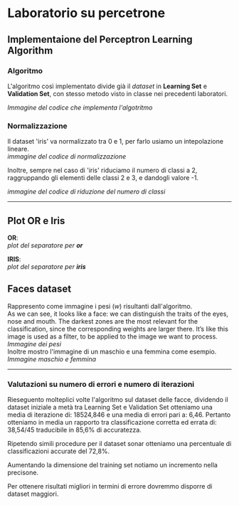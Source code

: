 # Laboratorio su percetrone

## Implementaione del __Perceptron Learning Algorithm__

### Algoritmo
L'algoritmo così implementato divide già il _dataset_ in __Learning Set__ e __Validation Set__, con stesso metodo visto in classe nei precedenti laboratori.

_Immagine del codice che implementa l'algotritmo_

### Normalizzazione
Il dataset 'iris' va normalizzato tra 0 e 1, per farlo usiamo un intepolazione lineare.  
_immagine del codice di normalizzazione_

Inoltre, sempre nel caso di 'iris' riduciamo il numero di classi a 2, raggruppando gli elementi delle classi 2 e 3, e dandogli valore -1.  

_immagine del codice di riduzione del numero di classi_  

***

## Plot __OR__ e __Iris__

__OR__:  
_plot del separatore per __or___

__IRIS__:  
_plot del separatore per __iris___

## __Faces__ dataset
Rappresento come immagine i pesi (_w_) risultanti dall'algoritmo.  
As we can see, it looks like a face: we can distinguish the traits of the eyes, nose and mouth. The darkest zones are the most relevant for the classification, since the corresponding weights are larger there. It’s like this image is used as a filter, to be applied to the image we want to process.  
_Immagine dei pesi_  
Inoltre mostro l'immagine di un maschio e una femmina come esempio.
_Immagine maschio e femmina_  

***
### Valutazioni su numero di errori e numero di iterazioni

Rieseguento molteplici volte l'algoritmo sul dataset delle facce, dividendo il dataset iniziale a metà tra Learning Set e Validation Set otteniamo una media di iterazione di: 18524,846 e una media di errori pari a: 6,46.
Pertanto otteniamo in media un rapporto tra classificazione corretta ed errata di: 38,54/45 traducibile in 85,6% di accuratezza.

Ripetendo simili procedure per il dataset sonar otteniamo una percentuale di classificazioni accurate del 72,8%.

Aumentando la dimensione del training set notiamo un incremento nella precisone.

Per ottenere risultati migliori in termini di errore dovremmo disporre di dataset maggiori.